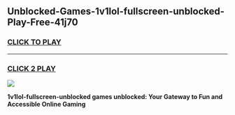 
## Unblocked-Games-1v1lol-fullscreen-unblocked-Play-Free-41j70
<h3>
<a href="https://premium76.site?title=1v1lol-fullscreen-unblocked&ref=12A">CLICK TO PLAY</a></h3>
<hr>

<h3>
<a href="https://premium76.site?title=1v1lol-fullscreen-unblocked&ref=12A">CLICK 2 PLAY</a>
  
</h3>

<a href="https://premium76.site?title=1v1lol-fullscreen-unblocked&ref=12A"><img src="https://clearcache.store/games.png"></a>


**1v1lol-fullscreen-unblocked games unblocked: Your Gateway to Fun and Accessible Online Gaming**
